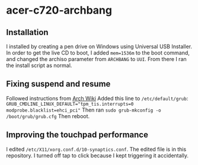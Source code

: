 acer-c720-archbang
==================

## Installation
I installed by creating a pen drive on Windows using Universal USB Installer. In order to get the live CD to boot, I added `mem=1536m` to the boot command, and changed the archiso parameter from `ARCHBANG` to `UUI`. From there I ran the install script as normal.

## Fixing suspend and resume
Followed instructions from [Arch Wiki](https://wiki.archlinux.org/index.php/Chromebook#Fixing_suspend)
Added this line to `/etc/default/grub`:
`GRUB_CMDLINE_LINUX_DEFAULT="tpm_tis.interrupts=0 modprobe.blacklist=ehci_pci"`
Then ran `sudo grub-mkconfig -o /boot/grub/grub.cfg`
Then reboot.

## Improving the touchpad performance
I edited `/etc/X11/xorg.conf.d/10-synaptics.conf`. The edited file is in this repository. I turned off tap to click because I kept triggering it accidentally.
